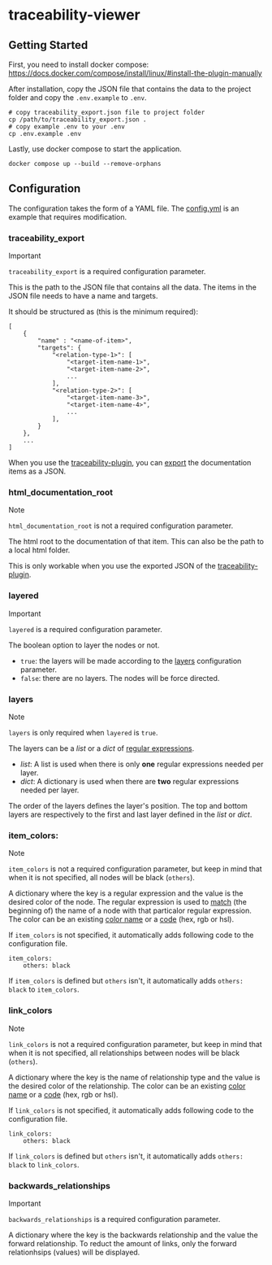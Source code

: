 # traceability-viewer


## Getting Started

First, you need to install docker compose: https://docs.docker.com/compose/install/linux/#install-the-plugin-manually

<!-- https://docs.docker.com/engine/reference/commandline/compose_up/ -->

After installation, copy the JSON file that contains the data to the project folder and copy the `.env.example` to `.env`.
```
# copy traceability_export.json file to project folder
cp /path/to/traceability_export.json .
# copy example .env to your .env
cp .env.example .env
```
Lastly, use docker compose to start the application.

```
docker compose up --build --remove-orphans
```

## Configuration

The configuration takes the form of a YAML file. The [config.yml](config.yml) is an example that requires modification.

### traceability_export

> [!IMPORTANT]
> `traceability_export` is a required configuration parameter.

This is the path to the JSON file that contains all the data. The items in the JSON file needs to have a name and targets.

It should be structured as (this is the minimum required):
```
[
    {
        "name" : "<name-of-item>",
        "targets": {
            "<relation-type-1>": [
                "<target-item-name-1>",
                "<target-item-name-2>",
                ...
            ],
            "<relation-type-2>": [
                "<target-item-name-3>",
                "<target-item-name-4>",
                ...
            ],
        }
    },
    ...
]
```

When you use the [traceability-plugin](https://melexis.github.io/sphinx-traceability-extension/index.html), you can [export](https://melexis.github.io/sphinx-traceability-extension/configuration.html#export) the documentation items as a JSON.

### html_documentation_root

> [!NOTE]
> `html_documentation_root` is not a required configuration parameter.

The html root to the documentation of that item. This can also be the path to a local html folder.

This is only workable when you use the exported JSON of the [traceability-plugin](https://melexis.github.io/sphinx-traceability-extension/configuration.html#export-to-json).


### layered

> [!IMPORTANT]
> `layered` is a required configuration parameter.

The boolean option to layer the nodes or not.
- `true`: the layers will be made according to the [layers](###layers) configuration parameter.
- `false`: there are no layers. The nodes will be force directed.


### layers

> [!NOTE]
> `layers` is only required when `layered` is `true`.

The layers can be a _list_ or a _dict_ of [regular expressions](https://docs.python.org/3/library/re.html#regular-expression-syntax).

- _list_: A list is used when there is only **one** regular expressions needed per layer.
- _dict_: A dictionary is used when there are **two** regular expressions needed per layer.

The order of the layers defines the layer's position. The top and bottom layers are respectively to the first and last layer defined in the _list_ or _dict_.


### item_colors:

> [!NOTE]
> `item_colors` is not a required configuration parameter, but keep in mind that when it is not specified, all nodes will be black (`others`).

A dictionary where the key is a regular expression and the value is the desired color of the node. The regular expression is used to [match](https://docs.python.org/3/library/re.html#re.match) (the beginning of) the name of a node with that particalor regular expression.
The color can be an existing [color name](https://www.w3schools.com/tags/ref_colornames.asp) or a [code](https://www.w3schools.com/colors/colors_picker.asp) (hex, rgb or hsl).

If `item_colors` is not specified, it automatically adds following code to the configuration file.
```
item_colors:
    others: black
```
If `item_colors` is defined but `others` isn't, it automatically adds `others: black` to `item_colors`.


### link_colors

> [!NOTE]
> `link_colors` is not a required configuration parameter, but keep in mind that when it is not specified, all relationships between nodes will be black (`others`).

A dictionary where the key is the name of relationship type and the value is the desired color of the relationship.
The color can be an existing [color name](https://www.w3schools.com/tags/ref_colornames.asp) or a [code](https://www.w3schools.com/colors/colors_picker.asp) (hex, rgb or hsl).

If `link_colors` is not specified, it automatically adds following code to the configuration file.
```
link_colors:
    others: black
```
If `link_colors` is defined but `others` isn't, it automatically adds `others: black` to `link_colors`.


### backwards_relationships

> [!IMPORTANT]
> `backwards_relationships` is a required configuration parameter.

A dictionary where the key is the backwards relationship and the value the forward relationship. To reduct the amount of links, only the forward relationhsips (values) will be displayed.

